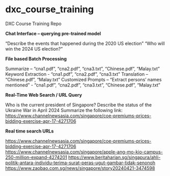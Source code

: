 # dxc_course_training
DXC Course Training Repo

**Chat Interface – querying pre-trained model**

“Describe the events that happened during the 2020 US election”
“Who will win the 2024 US election?” 

**File based Batch Processing**

Summarize – “cna1.pdf”, “cna2.pdf”, “cna3.txt”, “Chinese.pdf”, “Malay.txt”
Keyword Extraction - “cna1.pdf”, “cna2.pdf”, “cna3.txt”
Translation – “Chinese.pdf”, “Malay.txt”
Customized Prompts – “Extract persons’ names mentioned” - “cna1.pdf”, “cna2.pdf”, “cna3.txt”, “Chinese.pdf”, “Malay.txt”

**Real-Time Web Search / URL Query**

Who is the current president of Singapore?
Describe the status of the Ukraine War in April 2024
Summarize the following link: https://www.channelnewsasia.com/singapore/coe-premiums-prices-bidding-exercise-apr-17-4271706

**Real time search URLs**

https://www.channelnewsasia.com/singapore/coe-premiums-prices-bidding-exercise-apr-17-4271706
https://www.channelnewsasia.com/singapore/apple-ang-mo-kio-campus-250-million-expand-4274201
https://www.beritaharian.sg/singapura/ahli-politik-antara-individu-terima-surat-peras-ugut-gambar-tidak-senonoh
https://www.zaobao.com.sg/news/singapore/story20240421-3474598



